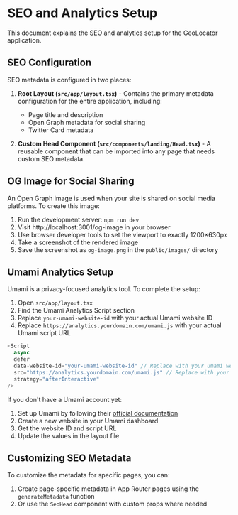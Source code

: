 # SEO and Analytics Setup

This document explains the SEO and analytics setup for the GeoLocator application.

## SEO Configuration

SEO metadata is configured in two places:

1. **Root Layout (`src/app/layout.tsx`)** - Contains the primary metadata configuration for the entire application, including:

   - Page title and description
   - Open Graph metadata for social sharing
   - Twitter Card metadata

2. **Custom Head Component (`src/components/landing/Head.tsx`)** - A reusable component that can be imported into any page that needs custom SEO metadata.

## OG Image for Social Sharing

An Open Graph image is used when your site is shared on social media platforms. To create this image:

1. Run the development server: `npm run dev`
2. Visit http://localhost:3001/og-image in your browser
3. Use browser developer tools to set the viewport to exactly 1200×630px
4. Take a screenshot of the rendered image
5. Save the screenshot as `og-image.png` in the `public/images/` directory

## Umami Analytics Setup

Umami is a privacy-focused analytics tool. To complete the setup:

1. Open `src/app/layout.tsx`
2. Find the Umami Analytics Script section
3. Replace `your-umami-website-id` with your actual Umami website ID
4. Replace `https://analytics.yourdomain.com/umami.js` with your actual Umami script URL

```javascript
<Script
  async
  defer
  data-website-id="your-umami-website-id" // Replace with your umami website ID
  src="https://analytics.yourdomain.com/umami.js" // Replace with your umami script URL
  strategy="afterInteractive"
/>
```

If you don't have a Umami account yet:

1. Set up Umami by following their [official documentation](https://umami.is/docs/install)
2. Create a new website in your Umami dashboard
3. Get the website ID and script URL
4. Update the values in the layout file

## Customizing SEO Metadata

To customize the metadata for specific pages, you can:

1. Create page-specific metadata in App Router pages using the `generateMetadata` function
2. Or use the `SeoHead` component with custom props where needed
